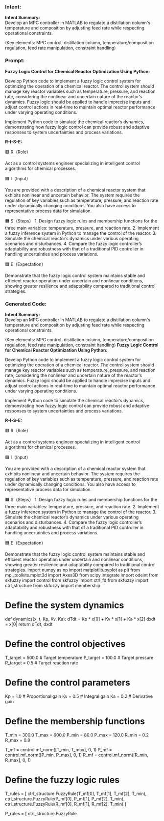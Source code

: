 ### Intent:
**Intent Summary:**  
Develop an MPC controller in MATLAB to regulate a distillation column's temperature and composition by adjusting feed rate while respecting operational constraints.  

(Key elements: MPC control, distillation column, temperature/composition regulation, feed rate manipulation, constraint handling)

### Prompt:
**Fuzzy Logic Control for Chemical Reactor Optimization Using Python:**

Develop Python code to implement a fuzzy logic control system for optimizing the operation of a chemical reactor. The control system should manage key reactor variables such as temperature, pressure, and reaction rate, considering the nonlinear and uncertain nature of the reactor’s dynamics. Fuzzy logic should be applied to handle imprecise inputs and adjust control actions in real-time to maintain optimal reactor performance under varying operating conditions.

Implement Python code to simulate the chemical reactor’s dynamics, demonstrating how fuzzy logic control can provide robust and adaptive responses to system uncertainties and process variations.

**R-I-S-E:**

🟥 R（Role）

Act as a control systems engineer specializing in intelligent control algorithms for chemical processes.

🟩 I（Input）

You are provided with a description of a chemical reactor system that exhibits nonlinear and uncertain behavior. The system requires the regulation of key variables such as temperature, pressure, and reaction rate under dynamically changing conditions. You also have access to representative process data for simulation.

🟧 S（Steps）
	1.	Design fuzzy logic rules and membership functions for the three main variables: temperature, pressure, and reaction rate.
	2.	Implement a fuzzy inference system in Python to manage the control of the reactor.
	3.	Simulate the chemical reactor’s dynamics under various operating scenarios and disturbances.
	4.	Compare the fuzzy logic controller’s adaptability and robustness with that of a traditional PID controller in handling uncertainties and process variations.

🟦 E（Expectation）

Demonstrate that the fuzzy logic control system maintains stable and efficient reactor operation under uncertain and nonlinear conditions, showing greater resilience and adaptability compared to traditional control strategies.

### Generated Code:
**Intent Summary:**  
Develop an MPC controller in MATLAB to regulate a distillation column's temperature and composition by adjusting feed rate while respecting operational constraints.  

(Key elements: MPC control, distillation column, temperature/composition regulation, feed rate manipulation, constraint handling)
**Fuzzy Logic Control for Chemical Reactor Optimization Using Python:**

Develop Python code to implement a fuzzy logic control system for optimizing the operation of a chemical reactor. The control system should manage key reactor variables such as temperature, pressure, and reaction rate, considering the nonlinear and uncertain nature of the reactor’s dynamics. Fuzzy logic should be applied to handle imprecise inputs and adjust control actions in real-time to maintain optimal reactor performance under varying operating conditions.

Implement Python code to simulate the chemical reactor’s dynamics, demonstrating how fuzzy logic control can provide robust and adaptive responses to system uncertainties and process variations.

**R-I-S-E:**

🟥 R（Role）

Act as a control systems engineer specializing in intelligent control algorithms for chemical processes.

🟩 I（Input）

You are provided with a description of a chemical reactor system that exhibits nonlinear and uncertain behavior. The system requires the regulation of key variables such as temperature, pressure, and reaction rate under dynamically changing conditions. You also have access to representative process data for simulation.

🟧 S（Steps）
	1.	Design fuzzy logic rules and membership functions for the three main variables: temperature, pressure, and reaction rate.
	2.	Implement a fuzzy inference system in Python to manage the control of the reactor.
	3.	Simulate the chemical reactor’s dynamics under various operating scenarios and disturbances.
	4.	Compare the fuzzy logic controller’s adaptability and robustness with that of a traditional PID controller in handling uncertainties and process variations.

🟦 E（Expectation）

Demonstrate that the fuzzy logic control system maintains stable and efficient reactor operation under uncertain and nonlinear conditions, showing greater resilience and adaptability compared to traditional control strategies.
import numpy as np
import matplotlib.pyplot as plt
from mpl_toolkits.mplot3d import Axes3D
from scipy.integrate import odeint
from skfuzzy import control
from skfuzzy import ctrl_fd
from skfuzzy import ctrl_structure
from skfuzzy import membership

# Define the system dynamics
def dynamics(x, t, Kp, Kv, Ka):
    dTdt = Kp * x[0] + Kv * x[1] + Ka * x[2]
    dxdt = x[0]
    return dTdt, dxdt

# Define the control objectives
T_target = 500.0  # Target temperature
P_target = 100.0  # Target pressure
R_target = 0.5  # Target reaction rate

# Define the control parameters
Kp = 1.0  # Proportional gain
Kv = 0.5  # Integral gain
Ka = 0.2  # Derivative gain

# Define the membership functions
T_min = 300.0
T_max = 600.0
P_min = 80.0
P_max = 120.0
R_min = 0.2
R_max = 0.8

T_mf = control.mf_norm([T_min, T_max], 0, 1)
P_mf = control.mf_norm([P_min, P_max], 0, 1)
R_mf = control.mf_norm([R_min, R_max], 0, 1)

# Define the fuzzy logic rules
T_rules = [
    ctrl_structure.FuzzyRule(T_mf[0], T_mf[1], T_mf[2], T_min),
    ctrl_structure.FuzzyRule(P_mf[0], P_mf[1], P_mf[2], T_min),
    ctrl_structure.FuzzyRule(R_mf[0], R_mf[1], R_mf[2], T_min)
]

P_rules = [
    ctrl_structure.FuzzyRule

